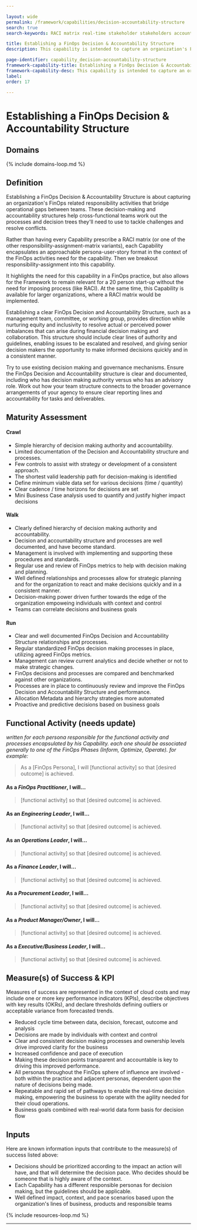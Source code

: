 ```yaml
---

layout: wide
permalink: /framework/capabilities/decision-accountability-structure
search: true
search-keywords: RACI matrix real-time stakeholder stakeholders accountable responsible consulted informed alignment organization

title: Establishing a FinOps Decision & Accountability Structure
description: This capability is intended to capture an organization's FinOps-related responsibilities and activities that bridge operational gaps between teams and help work out the processes and decision trees you'll need to use to tackle challenges and resolve conflicts.

page-identifier: capability_decision-accountability-structure
framework-capability-title: Establishing a FinOps Decision & Accountability Structure
framework-capability-desc: This capability is intended to capture an organization's FinOps-related responsibilities and activities that bridge operational gaps between teams and help work out the processes and decision trees you'll need to use to tackle challenges and resolve conflicts.
label:
order: 17

---
```


# Establishing a FinOps Decision & Accountability Structure


## Domains
<!-- _x-ref to the FinOps Domain(s) to which this Capability corresponds_ -->
{% include domains-loop.md %}


## Definition
Establishing a FinOps Decision & Accountability Structure is about capturing an organization's FinOps related responsibility activities that bridge operational gaps between teams. These decision-making and accountability structures help cross-functional teams work out the processes and decision trees they'll need to use to tackle challenges and resolve conflicts.

Rather than having every Capability prescribe a RACI matrix (or one of the other responsibility-assignment-matrix variants), each Capability encapsulates an approachable persona-user-story format in the context of the FinOps activities need for the capability. Then we breakout responsibility-assignment into this capability. 

It highlights the need for this capability in a FinOps practice, but also allows for the Framework to remain relevant for a 20 person start-up without the need for imposing process (like RACI). At the same time, this Capability is available for larger organizations, where a RACI matrix would be implemented.

Establishing a clear FinOps Decision and Accountability Structure, such as a management team, committee, or working group, provides direction while nurturing equity and inclusivity to resolve actual or perceived power imbalances that can arise during financial decision making and collaboration. This structure should include clear lines of authority and guidelines, enabling issues to be escalated and resolved, and giving senior decision makers the opportunity to make informed decisions quickly and in a consistent manner.

Try to use existing decision making and governance mechanisms. Ensure the FinOps Decision and Accountability structure is clear and documented, including who has decision making authority versus who has an advisory role. Work out how your team structure connects to the broader governance arrangements of your agency to ensure clear reporting lines and accountability for tasks and deliverables.

## Maturity Assessment

#### Crawl
- Simple hierarchy of decision making authority and accountability.
- Limited documentation of the Decision and Accountability structure and processes.
- Few controls to assist with strategy or development of a consistent approach.
- The shortest valid leadership path for decision-making is identified
- Define minimum viable data set for various decisions (time / quantity)
- Clear cadence / time horizons for decisions are set
- Mini Business Case analysis used to quantify and justify higher impact decisions

#### Walk
- Clearly defined hierarchy of decision making authority and accountability.
- Decision and accountability structure and processes are well documented, and have become standard.
- Management is involved with implementing and supporting these procedures and standards.
- Regular use and review of FinOps metrics to help with decision making and planning.
- Well defined relationships and processes allow for strategic planning and for the organization to react and make decisions quickly and in a consistent manner.
- Decision-making power driven further towards the edge of the organization empoweing individuals with context and control
- Teams can correlate decisions and business goals

#### Run
- Clear and well documented FinOps Decision and Accountability Structure relationships and processes.
- Regular standardized FinOps decision making processes in place, utilizing agreed FinOps metrics.
- Management can review current analytics and decide whether or not to make strategic changes.
- FinOps decisions and processes are compared and benchmarked against other organizations.
- Processes are in place to continuously review and improve the FinOps Decision and Accountability Structure and performance.
- Allocation Metadata and hierarchy strategies more automated
- Proactive and predictive decisions based on business goals

## Functional Activity (needs update)
_written for each persona responsible for the functional activity and processes encapsulated by his Capability.  each one should be associated generally to one of the FinOps Phases (Inform, Optimize, Operate). for example:_
>As a [FinOps Persona], I will [functional activity] so that [desired outcome] is achieved.

#### As a *FinOps Practitioner*, I will...
>[functional activity] so that [desired outcome] is achieved.


#### As an *Engineering Leader*, I will...
>[functional activity] so that [desired outcome] is achieved.


#### As an *Operations Leader*, I will...
>[functional activity] so that [desired outcome] is achieved.


#### As a *Finance Leader*, I will...
>[functional activity] so that [desired outcome] is achieved.


#### As a *Procurement Leader*, I will...
>[functional activity] so that [desired outcome] is achieved.


#### As a *Product Manager/Owner*, I will...
>[functional activity] so that [desired outcome] is achieved.


#### As a *Executive/Business Leader*, I will...
>[functional activity] so that [desired outcome] is achieved.

## Measure(s) of Success & KPI
Measures of success are represented in the context of cloud costs and may include one or more key performance indicators (KPIs), describe objectives with key results (OKRs), and declare thresholds defining outliers or acceptable variance from forecasted trends.

- Reduced cycle time between data, decision, forecast, outcome and analysis
- Decisions are made by individuals with context and control
- Clear and consistent decision making processes and ownership levels drive improved clarity for the business
- Increased confidence and pace of execution
- Making these decision points transparent and accountable is key to driving this improved performance.
- All personas throughout the FinOps sphere of influence are involved - both within the practice and adjacent personas, dependent upon the nature of decisions being made.
- Repeatable and rapid set of pathways to enable the real-time decision making, empowering the business to operate with the agility needed for their cloud operations.
- Business goals combined with real-world data form basis for decision flow

## Inputs
Here are known information inputs that contribute to the measure(s) of success listed above:

- Decisions should be prioritized according to the impact an action will have, and that will determine the decision pace. Who decides should be someone that is highly aware of the context.
- Each Capability has a different responsible personas for decision making, but the guidelines should be applicable.
- Well defined impact, context, and pace scenarios based upon the organization's lines of business, products and responsible teams





<!-- REAL WORLD RESOURCES, PROJECTS, PLAYBOOKS, GUIDES AND STORIES -->

{% include resources-loop.md %}

---
